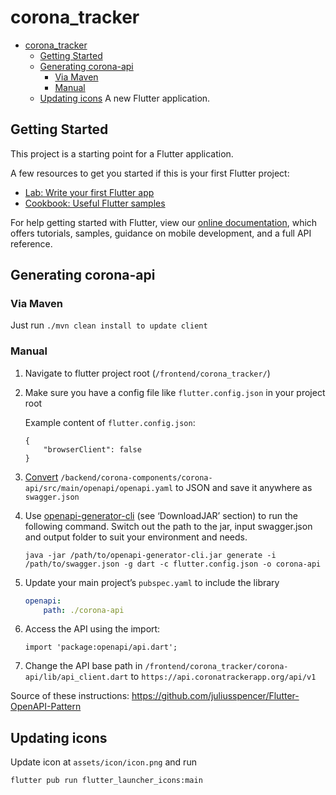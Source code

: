 # corona_tracker

- [corona_tracker](#coronatracker)
  - [Getting Started](#getting-started)
  - [Generating corona-api](#generating-corona-api)
    - [Via Maven](#via-maven)
    - [Manual](#manual)
  - [Updating icons](#updating-icons)
A new Flutter application.

## Getting Started

This project is a starting point for a Flutter application.

A few resources to get you started if this is your first Flutter project:

- [Lab: Write your first Flutter app](https://flutter.dev/docs/get-started/codelab)
- [Cookbook: Useful Flutter samples](https://flutter.dev/docs/cookbook)

For help getting started with Flutter, view our
[online documentation](https://flutter.dev/docs), which offers tutorials,
samples, guidance on mobile development, and a full API reference.


## Generating corona-api

### Via Maven

Just run `./mvn clean install to update client`

### Manual
1. Navigate to flutter project root (`/frontend/corona_tracker/`)

2. Make sure you have a config file like `flutter.config.json` in your project root

   Example content of `flutter.config.json`:
   ```
   {
	   "browserClient": false
   }
   ```

3. [Convert](https://www.convertjson.com/yaml-to-json.htm) `/backend/corona-components/corona-api/src/main/openapi/openapi.yaml` to JSON and save it anywhere as `swagger.json`

4. Use [openapi-generator-cli](https://github.com/OpenAPITools/openapi-generator) (see ‘DownloadJAR’ section) to run the following command.
Switch out the path to the jar, input swagger.json and output folder to suit your environment and needs.
   ```
   java -jar /path/to/openapi-generator-cli.jar generate -i /path/to/swagger.json -g dart -c flutter.config.json -o corona-api
   ```

5. Update your main project’s `pubspec.yaml` to include the library
   ```yaml
   openapi:
       path: ./corona-api
   ```

6. Access the API using the import:
   ```dart2
   import 'package:openapi/api.dart';
   ```
7. Change the API base path in `/frontend/corona_tracker/corona-api/lib/api_client.dart` to `https://api.coronatrackerapp.org/api/v1`

Source of these instructions: https://github.com/juliusspencer/Flutter-OpenAPI-Pattern

## Updating icons

Update icon at `assets/icon/icon.png` and run

```
flutter pub run flutter_launcher_icons:main
```
